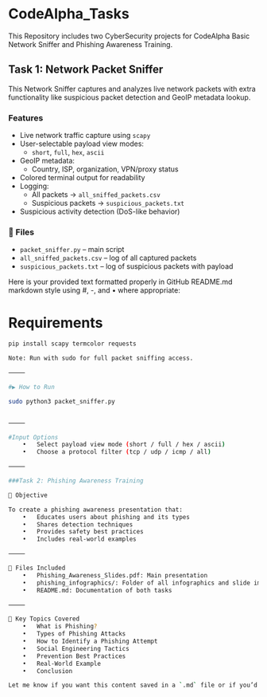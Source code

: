 # CodeAlpha_Tasks
This Repository includes two CyberSecurity projects for CodeAlpha Basic Network Sniffer and Phishing Awareness Training.

## Task 1: Network Packet Sniffer

This Network Sniffer captures and analyzes live network packets with extra functionality like suspicious packet detection and GeoIP metadata lookup.

###  Features
- Live network traffic capture using `scapy`
- User-selectable payload view modes:
  - `short`, `full`, `hex`, `ascii`
- GeoIP metadata:
  - Country, ISP, organization, VPN/proxy status
- Colored terminal output for readability
- Logging:
  - All packets → `all_sniffed_packets.csv`
  - Suspicious packets → `suspicious_packets.txt`
- Suspicious activity detection (DoS-like behavior)

### 📁 Files
- `packet_sniffer.py` – main script
- `all_sniffed_packets.csv` – log of all captured packets
- `suspicious_packets.txt` – log of suspicious packets with payload

Here is your provided text formatted properly in GitHub README.md markdown style using #, -, and • where appropriate:

# Requirements

```bash
pip install scapy termcolor requests

Note: Run with sudo for full packet sniffing access.

⸻

#▶ How to Run

sudo python3 packet_sniffer.py


⸻

#Input Options
	•	Select payload view mode (short / full / hex / ascii)
	•	Choose a protocol filter (tcp / udp / icmp / all)

⸻

###Task 2: Phishing Awareness Training

🎯 Objective

To create a phishing awareness presentation that:
	•	Educates users about phishing and its types
	•	Shares detection techniques
	•	Provides safety best practices
	•	Includes real-world examples

⸻

📁 Files Included
	•	Phishing_Awareness_Slides.pdf: Main presentation
	•	phishing_infographics/: Folder of all infographics and slide images
	•	README.md: Documentation of both tasks

⸻

📌 Key Topics Covered
	•	What is Phishing?
	•	Types of Phishing Attacks
	•	How to Identify a Phishing Attempt
	•	Social Engineering Tactics
	•	Prevention Best Practices
	•	Real-World Example
	•	Conclusion

Let me know if you want this content saved in a `.md` file or if you’d like to add links, credits, or a header section.
